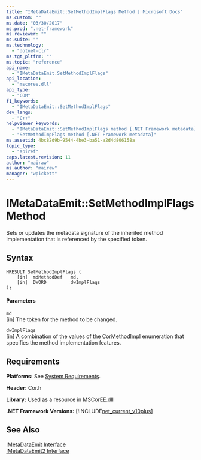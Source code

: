 ```yaml
---
title: "IMetaDataEmit::SetMethodImplFlags Method | Microsoft Docs"
ms.custom: ""
ms.date: "03/30/2017"
ms.prod: ".net-framework"
ms.reviewer: ""
ms.suite: ""
ms.technology: 
  - "dotnet-clr"
ms.tgt_pltfrm: ""
ms.topic: "reference"
api_name: 
  - "IMetaDataEmit.SetMethodImplFlags"
api_location: 
  - "mscoree.dll"
api_type: 
  - "COM"
f1_keywords: 
  - "IMetaDataEmit::SetMethodImplFlags"
dev_langs: 
  - "C++"
helpviewer_keywords: 
  - "IMetaDataEmit::SetMethodImplFlags method [.NET Framework metadata]"
  - "SetMethodImpFlags method [.NET Framework metadata]"
ms.assetid: 4bc82d9b-9544-4be3-ba51-a2d4d806158a
topic_type: 
  - "apiref"
caps.latest.revision: 11
author: "mairaw"
ms.author: "mairaw"
manager: "wpickett"
---
```

# IMetaDataEmit::SetMethodImplFlags Method
Sets or updates the metadata signature of the inherited method implementation that is referenced by the specified token.  
  
## Syntax  
  
```  
HRESULT SetMethodImplFlags (   
    [in]  mdMethodDef   md,   
    [in]  DWORD         dwImplFlags   
);  
```  
  
#### Parameters  
 `md`  
 [in] The token for the method to be changed.  
  
 `dwImplFlags`  
 [in] A combination of the values of the [CorMethodImpl](../../../../docs/framework/unmanaged-api/metadata/cormethodimpl-enumeration.md) enumeration that specifies the method implementation features.  
  
## Requirements  
 **Platforms:** See [System Requirements](../../../../docs/framework/get-started/system-requirements.md).  
  
 **Header:** Cor.h  
  
 **Library:** Used as a resource in MSCorEE.dll  
  
 **.NET Framework Versions:** [!INCLUDE[net_current_v10plus](../../../../includes/net-current-v10plus-md.md)]  
  
## See Also  
 [IMetaDataEmit Interface](../../../../docs/framework/unmanaged-api/metadata/imetadataemit-interface.md)   
 [IMetaDataEmit2 Interface](../../../../docs/framework/unmanaged-api/metadata/imetadataemit2-interface.md)
